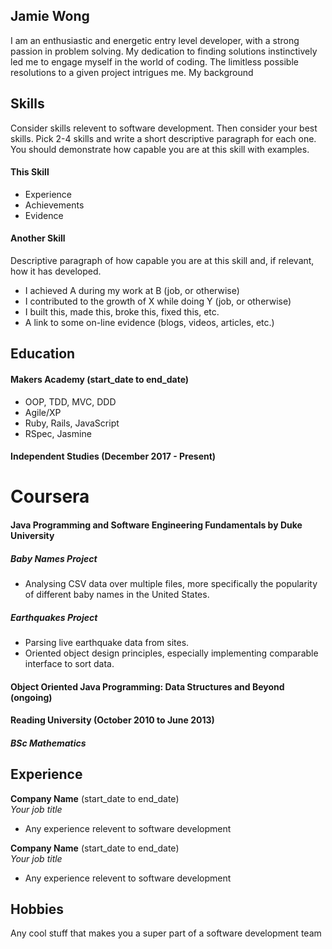 ## Jamie Wong

I am an enthusiastic and energetic entry level developer, with a strong passion in problem solving. My dedication to finding solutions instinctively led me to engage myself in the world of coding. The limitless possible resolutions to a given project intrigues me. My background

## Skills

Consider skills relevent to software development. Then consider your best skills. Pick 2-4 skills and write a short descriptive paragraph for each one. You should demonstrate how capable you are at this skill with examples.

#### This Skill

- Experience
- Achievements
- Evidence

#### Another Skill

Descriptive paragraph of how capable you are at this skill and, if relevant, how it has developed.

- I achieved A during my work at B (job, or otherwise)
- I contributed to the growth of X while doing Y (job, or otherwise)
- I built this, made this, broke this, fixed this, etc.
- A link to some on-line evidence (blogs, videos, articles, etc.)

## Education

#### Makers Academy (start_date to end_date)

- OOP, TDD, MVC, DDD
- Agile/XP
- Ruby, Rails, JavaScript
- RSpec, Jasmine

#### Independent Studies (December 2017 - Present)

# Coursera

#### Java Programming and Software Engineering Fundamentals by Duke University

##### Baby Names Project
- Analysing CSV data over multiple files, more specifically the popularity of different baby names in the United States.

##### Earthquakes Project
- Parsing live earthquake data from sites.
- Oriented object design principles, especially implementing comparable interface to sort data.

#### Object Oriented Java Programming: Data Structures and Beyond (ongoing)

#### Reading University (October 2010 to June 2013)

##### BSc Mathematics

## Experience

**Company Name** (start_date to end_date)    
*Your job title*  
- Any experience relevent to software development

**Company Name** (start_date to end_date)   
*Your job title*  
- Any experience relevent to software development

## Hobbies

Any cool stuff that makes you a super part of a software development team
